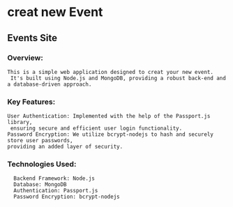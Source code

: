 # creat new Event 
## Events Site
### Overview:
```
This is a simple web application designed to creat your new event.
 It's built using Node.js and MongoDB, providing a robust back-end and a database-driven approach.
```
### Key Features:
```
User Authentication: Implemented with the help of the Passport.js library,
 ensuring secure and efficient user login functionality.
Password Encryption: We utilize bcrypt-nodejs to hash and securely store user passwords,
providing an added layer of security.
```
### Technologies Used:
```
  Backend Framework: Node.js
  Database: MongoDB
  Authentication: Passport.js
  Password Encryption: bcrypt-nodejs
```


 
